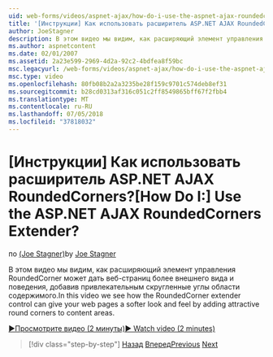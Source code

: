 ```yaml
---
uid: web-forms/videos/aspnet-ajax/how-do-i-use-the-aspnet-ajax-roundedcorners-extender
title: '[Инструкции] Как использовать расширитель ASP.NET AJAX RoundedCorners? | Документы Майкрософт'
author: JoeStagner
description: В этом видео мы видим, как расширяющий элемент управления RoundedCorner может дать веб-страниц более внешнего вида и поведения, добавив привлекательным скругленные углы область содержимого...
ms.author: aspnetcontent
ms.date: 02/01/2007
ms.assetid: 2a23e599-2969-4d2a-92c2-4bdfea8f59bc
msc.legacyurl: /web-forms/videos/aspnet-ajax/how-do-i-use-the-aspnet-ajax-roundedcorners-extender
msc.type: video
ms.openlocfilehash: 80fb08b2a2a3235be28f159c9701c574deb8ef31
ms.sourcegitcommit: b28cd0313af316c051c2ff8549865bff67f2fbb4
ms.translationtype: MT
ms.contentlocale: ru-RU
ms.lasthandoff: 07/05/2018
ms.locfileid: "37818032"
---
```

<a name="how-do-i-use-the-aspnet-ajax-roundedcorners-extender"></a><span data-ttu-id="24a45-104">[Инструкции] Как использовать расширитель ASP.NET AJAX RoundedCorners?</span><span class="sxs-lookup"><span data-stu-id="24a45-104">[How Do I:] Use the ASP.NET AJAX RoundedCorners Extender?</span></span>
====================
<span data-ttu-id="24a45-105">по [(Joe Stagner)](https://github.com/JoeStagner)</span><span class="sxs-lookup"><span data-stu-id="24a45-105">by [Joe Stagner](https://github.com/JoeStagner)</span></span>

<span data-ttu-id="24a45-106">В этом видео мы видим, как расширяющий элемент управления RoundedCorner может дать веб-страниц более внешнего вида и поведения, добавив привлекательным скругленные углы области содержимого.</span><span class="sxs-lookup"><span data-stu-id="24a45-106">In this video we see how the RoundedCorner extender control can give your web pages a softer look and feel by adding attractive round corners to content areas.</span></span>

[<span data-ttu-id="24a45-107">&#9654;Просмотрите видео (2 минуты)</span><span class="sxs-lookup"><span data-stu-id="24a45-107">&#9654; Watch video (2 minutes)</span></span>](https://channel9.msdn.com/Blogs/ASP-NET-Site-Videos/how-do-i-use-the-aspnet-ajax-roundedcorners-extender)

> [!div class="step-by-step"]
> <span data-ttu-id="24a45-108">[Назад](how-do-i-use-an-aspnet-ajax-scriptmanagerproxy.md)
> [Вперед](how-do-i-use-the-aspnet-ajax-timer-control.md)</span><span class="sxs-lookup"><span data-stu-id="24a45-108">[Previous](how-do-i-use-an-aspnet-ajax-scriptmanagerproxy.md)
[Next](how-do-i-use-the-aspnet-ajax-timer-control.md)</span></span>
